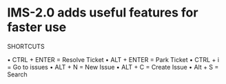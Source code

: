 # IMS-2.0 adds useful features for faster use

SHORTCUTS

• CTRL + ENTER = Resolve Ticket
• ALT + ENTER = Park Ticket
• CTRL + i = Go to issues
• ALT + N = New Issue
• ALT + C = Create Issue
• Alt + S = Search
